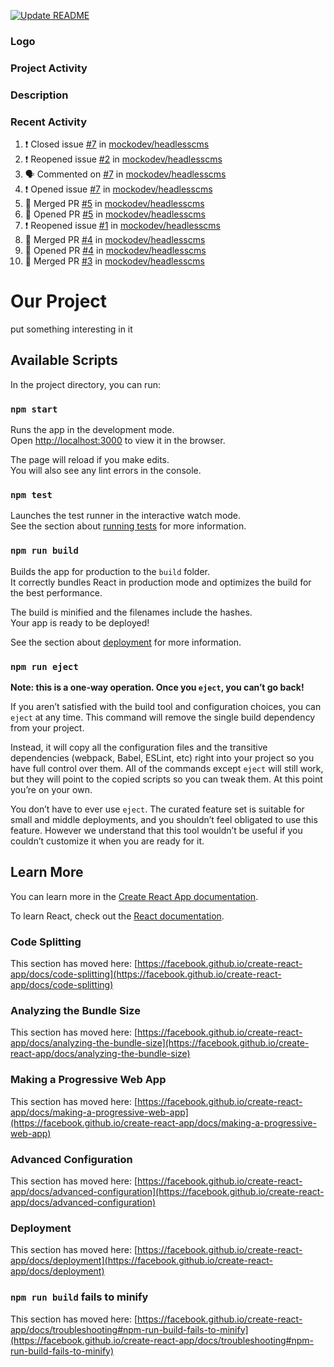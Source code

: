 
[![Update README](https://github.com/mockodev/headlesscms/actions/workflows/update-readme.yml/badge.svg?event=deployment_status)](https://github.com/mockodev/headlesscms/actions/workflows/update-readme.yml)

### Logo

### Project Activity

<!-- PROJECTS START -->
<!-- PROJECTS END -->


### Description




### Recent Activity

<!--START_SECTION:activity-->
1. ❗️ Closed issue [#7](https://github.com/mockodev/headlesscms/issues/7) in [mockodev/headlesscms](https://github.com/mockodev/headlesscms)
2. ❗️ Reopened issue [#2](https://github.com/mockodev/headlesscms/issues/2) in [mockodev/headlesscms](https://github.com/mockodev/headlesscms)
3. 🗣 Commented on [#7](https://github.com/mockodev/headlesscms/issues/7) in [mockodev/headlesscms](https://github.com/mockodev/headlesscms)
4. ❗️ Opened issue [#7](https://github.com/mockodev/headlesscms/issues/7) in [mockodev/headlesscms](https://github.com/mockodev/headlesscms)
5. 🎉 Merged PR [#5](https://github.com/mockodev/headlesscms/pull/5) in [mockodev/headlesscms](https://github.com/mockodev/headlesscms)
6. 💪 Opened PR [#5](https://github.com/mockodev/headlesscms/pull/5) in [mockodev/headlesscms](https://github.com/mockodev/headlesscms)
7. ❗️ Reopened issue [#1](https://github.com/mockodev/headlesscms/issues/1) in [mockodev/headlesscms](https://github.com/mockodev/headlesscms)
8. 🎉 Merged PR [#4](https://github.com/mockodev/headlesscms/pull/4) in [mockodev/headlesscms](https://github.com/mockodev/headlesscms)
9. 💪 Opened PR [#4](https://github.com/mockodev/headlesscms/pull/4) in [mockodev/headlesscms](https://github.com/mockodev/headlesscms)
10. 🎉 Merged PR [#3](https://github.com/mockodev/headlesscms/pull/3) in [mockodev/headlesscms](https://github.com/mockodev/headlesscms)
<!--END_SECTION:activity-->





# Our Project

put something interesting in it

## Available Scripts

In the project directory, you can run:

### `npm start`

Runs the app in the development mode.\
Open [http://localhost:3000](http://localhost:3000) to view it in the browser.

The page will reload if you make edits.\
You will also see any lint errors in the console.

### `npm test`

Launches the test runner in the interactive watch mode.\
See the section about [running tests](https://facebook.github.io/create-react-app/docs/running-tests) for more information.

### `npm run build`

Builds the app for production to the `build` folder.\
It correctly bundles React in production mode and optimizes the build for the best performance.

The build is minified and the filenames include the hashes.\
Your app is ready to be deployed!

See the section about [deployment](https://facebook.github.io/create-react-app/docs/deployment) for more information.

### `npm run eject`

**Note: this is a one-way operation. Once you `eject`, you can’t go back!**

If you aren’t satisfied with the build tool and configuration choices, you can `eject` at any time. This command will remove the single build dependency from your project.

Instead, it will copy all the configuration files and the transitive dependencies (webpack, Babel, ESLint, etc) right into your project so you have full control over them. All of the commands except `eject` will still work, but they will point to the copied scripts so you can tweak them. At this point you’re on your own.

You don’t have to ever use `eject`. The curated feature set is suitable for small and middle deployments, and you shouldn’t feel obligated to use this feature. However we understand that this tool wouldn’t be useful if you couldn’t customize it when you are ready for it.

## Learn More

You can learn more in the [Create React App documentation](https://facebook.github.io/create-react-app/docs/getting-started).

To learn React, check out the [React documentation](https://reactjs.org/).

### Code Splitting

This section has moved here: [https://facebook.github.io/create-react-app/docs/code-splitting](https://facebook.github.io/create-react-app/docs/code-splitting)

### Analyzing the Bundle Size

This section has moved here: [https://facebook.github.io/create-react-app/docs/analyzing-the-bundle-size](https://facebook.github.io/create-react-app/docs/analyzing-the-bundle-size)

### Making a Progressive Web App

This section has moved here: [https://facebook.github.io/create-react-app/docs/making-a-progressive-web-app](https://facebook.github.io/create-react-app/docs/making-a-progressive-web-app)

### Advanced Configuration

This section has moved here: [https://facebook.github.io/create-react-app/docs/advanced-configuration](https://facebook.github.io/create-react-app/docs/advanced-configuration)

### Deployment

This section has moved here: [https://facebook.github.io/create-react-app/docs/deployment](https://facebook.github.io/create-react-app/docs/deployment)

### `npm run build` fails to minify

This section has moved here: [https://facebook.github.io/create-react-app/docs/troubleshooting#npm-run-build-fails-to-minify](https://facebook.github.io/create-react-app/docs/troubleshooting#npm-run-build-fails-to-minify)
